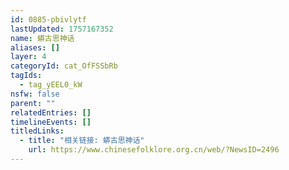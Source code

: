 ```yaml
---
id: 0885-pbivlytf
lastUpdated: 1757167352
name: 蟒古思神话
aliases: []
layer: 4
categoryId: cat_OfFSSbRb
tagIds:
  - tag_yEEL0_kW
nsfw: false
parent: ""
relatedEntries: []
timelineEvents: []
titledLinks:
  - title: "相关链接: 蟒古思神话"
    url: https://www.chinesefolklore.org.cn/web/?NewsID=2496
---
```


